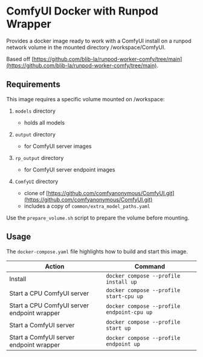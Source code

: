 # ComfyUI Docker with Runpod Wrapper

Provides a docker image ready to work with a ComfyUI install on a runpod network volume in the mounted directory /workspace/ComfyUI.

Based off [https://github.com/blib-la/runpod-worker-comfy/tree/main](https://github.com/blib-la/runpod-worker-comfy/tree/main).

## Requirements

This image requires a specific volume mounted on /workspace:

1. `models` directory

    - holds all models

2. `output` directory

    - for ComfyUI server images

3. `rp_output` directory

    - for ComfyUI server endpoint images

4. `ComfyUI` directory

    - clone of [https://github.com/comfyanonymous/ComfyUI.git](https://github.com/comfyanonymous/ComfyUI.git)
    - includes a copy of `common/extra_model_paths.yaml` 

Use the `prepare_volume.sh` script to prepare the volume before mounting.

## Usage

The `docker-compose.yaml` file highlights how to build and start this image.

| Action                                      | Command                                    |
|---------------------------------------------|--------------------------------------------|
| Install                                     | `docker compose --profile install up`      |
| Start a CPU ComfyUI server                  | `docker compose --profile start-cpu up`    |
| Start a CPU ComfyUI server endpoint wrapper | `docker compose --profile endpoint-cpu up` |
| Start a ComfyUI server                      | `docker compose --profile start up`        |
| Start a ComfyUI server endpoint wrapper     | `docker compose --profile endpoint up`     |